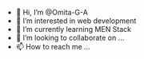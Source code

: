 - 👋 Hi, I’m @Omita-G-A
- 👀 I’m interested in web development
- 🌱 I’m currently learning MEN Stack
- 💞️ I’m looking to collaborate on ...
- 📫 How to reach me ...

<!---
Omita-G-A/Omita-G-A is a ✨ special ✨ repository because its `README.md` (this file) appears on your GitHub profile.
You can click the Preview link to take a look at your changes.
--->
